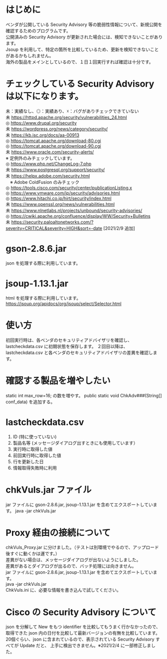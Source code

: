 # はじめに
 ベンダが公開している Security Advisory 等の脆弱性情報について、新規公開を確認するためのプログラムです。<BR>
 公開済みの Security Advisory が更新された場合には、検知できないことがあります。<BR>
 Jsoup を利用して、特定の箇所を比較しているため、更新を検知できないことがあるかもしれません。<BR>
 海外の製品をメインとしているので、１日１回実行すれば確認は十分です。<BR>

# チェックしている Security Advisory は以下になります。
未：実績なし、◎：実績あり、☓：バグがありチェックできていない <BR>
未 https://httpd.apache.org/security/vulnerabilities_24.html<BR>
◎ https://www.drupal.org/security<BR>
未 https://wordpress.org/news/category/security/<BR>
未 https://kb.isc.org/docs/aa-00913<BR>
◎ https://tomcat.apache.org/download-80.cgi<BR>
◎ https://tomcat.apache.org/download-90.cgi<BR>
未 https://www.oracle.com/security-alerts/<BR>
  ※ 定例外のみチェックしています。 <BR>
◎ https://www.php.net/ChangeLog-7.php<BR>
未 https://www.postgresql.org/support/security/<BR>
未 https://helpx.adobe.com/security.html<BR>
　※ Adobe ColdFusion のみチェック <BR>
◎ https://tools.cisco.com/security/center/publicationListing.x<BR>
◎ https://www.vmware.com/jp/security/advisories.html<BR>
◎ https://www.hitachi.co.jp/hirt/security/index.html<BR>
未 https://www.openssl.org/news/vulnerabilities.html<BR>
未 https://www.nlnetlabs.nl/projects/unbound/security-advisories/<BR>
◎ https://cwiki.apache.org/confluence/display/WW/Security+Bulletins<BR>
未 https://security.paloaltonetworks.com/?severity=CRITICAL&severity=HIGH&sort=-date [2021/2/9 追加]<BR>

# gson-2.8.6.jar
 json を処理する際に利用しています。

# jsoup-1.13.1.jar
 html を処理する際に利用しています。<BR>
 https://jsoup.org/apidocs/org/jsoup/select/Selector.html<BR>
 
# 使い方
 初回実行時は、各ベンダのセキュリティアドバイザリを確認し、lastcheckdata.csv に初期状態を保存します。
 ２回目以降は、lastcheckdata.csv と各ベンダのセキュリティアドバイザリの差異を確認します。

# 確認する製品を増やしたい
 static int max_row=16; の数を増やす。
 public static void ChkAdv###(String[] conf_data) を追加する。

# lastcheckdata.csv 
 1. ID (特に使っていない)
 2. 製品名等 (メッセージダイアログ出すときにも使用しています）
 3. 実行時に取得した値
 4. 前回実行時に取得した値
 5. 行を更新した日
 6. 情報取得失敗時に利用

# chkVuls.jar ファイル
 jar ファイルに gson-2.8.6.jar, jsoup-1.13.1.jar を含めてエクスポートしています。
 java -jar chkVuls.jar

# Proxy 経由の接続について
 chkVuls_Proxy.jar に分けました。（テストは別環境でやるので、アップロード後すぐに動くかは運です。）<BR>
 差異がない場合は、メッセージダイアログが出ないようにしました。<BR>
 差異があるとダイアログが出るので、バッチ処理には向きません。<BR>
 jar ファイルに gson-2.8.6.jar, jsoup-1.13.1.jar を含めてエクスポートしています。<BR>
 java -jar chkVuls.jar<BR>
 ChkVuls.ini に、必要な情報を書き込んで試してください。<BR>

# Cisco の Security Advisory について
 json を分解して New をもつ identifier を比較してもうまく行かなかったので、
 取得できた json 内の日付を比較して最新バージョンの有無を比較しています。
 20個ぐらい、json に含まれているので、表示されている Security Advisory すべてが Update だと、
 上手に検出できません。※2021/2/4 に一部修正しました。
